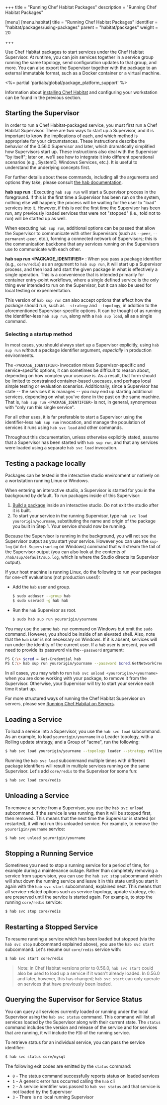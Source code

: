 +++
title = "Running Chef Habitat Packages"
description = "Running Chef Habitat Packages"

[menu]
  [menu.habitat]
    title = "Running Chef Habitat Packages"
    identifier = "habitat/packages/using-packages"
    parent = "habitat/packages"
    weight = 20

+++

Use Chef Habitat packages to start services under the Chef Habitat Supervisor. At runtime, you can join services together in a service group running the same topology, send configuration updates to that group, and more. You can also export the Supervisor together with the package to an external immutable format, such as a Docker container or a virtual machine.

<%= partial 'partials/global/package_platform_support' %>

Information about [installing Chef Habitat](/docs/install-habitat) and configuring your workstation can be found in the previous section.

## Starting the Supervisor

In order to run a Chef Habitat-packaged service, you must first run a Chef Habitat Supervisor. There are two ways to start up a Supervisor, and it is important to know the implications of each, and which method is appropriate for your circumstances. These instructions describe the behavior of the 0.56.0 Supervisor and later, which dramatically simplified how Supervisors start up. These instructions also deal with the Supervisor "by itself"; later on, we'll see how to integrate it into different operational scenarios (e.g., SystemD, Windows Services, etc.). It is useful to understand the underlying concepts first.

For further details about these commands, including all the arguments and options they take, please consult [the hab documentation](/docs/habitat-cli).

**hab sup run**
: Executing `hab sup run` will start a Supervisor process in the foreground. If this is the first time a Supervisor has been run on the system, nothing else will happen; the process will be waiting for the user to "load" services into it. However, if this is _not_ the first time the Supervisor has been run, any previously loaded services that were not "stopped" (i.e., told not to run) will be started up as well.

When executing `hab sup run`, additional options can be passed that allow the Supervisor to communicate with other Supervisors (such as `--peer`, `--permanent-peer`, etc.), forming a connected network of Supervisors; this is the communication backbone that any services running on the Supervisors use to communicate with each other.

**hab sup run \<PACKAGE_IDENTIFIER\>**
: When you pass a package identifier (e.g., `core/redis`) as an argument to `hab sup run`, it will start up a Supervisor process, and then load and start the given package in what is effectively a single operation. This is a convenience that is intended primarily for container entry-point workflows, where a single defined service is the only thing ever intended to run on the Supervisor, but it can also be used for local testing or experimentation.

This version of `hab sup run` can also accept options that affect how the _package_ should run, such as `--strategy` and `--topology`, in addition to the aforementioned Supervisor-specific options. It can be thought of as running the identifier-less `hab sup run`, along with a `hab sup load`, all as a single command.

### Selecting a startup method

In most cases, you should always start up a Supervisor explicitly, using `hab sup run` _without_ a package identifier argument, _especially_ in production environments.

The `<PACKAGE_IDENTIFIER>` invocation mixes Supervisor-specific and service-specific options, it can sometimes be difficult to reason about, depending on how complex your usecase is. As a result, that form should be limited to constrained container-based usecases, and perhaps local simple testing or evaluation scenarios. Additionally, since a Supervisor has state -- the services it is manages -- you may end up starting additional services, depending on what you've done in the past on the same machine. That is, `hab sup run <PACKAGE_IDENTIFIER>` is not, in general, synonymous with "only run this single service".

For all other uses, it is far preferable to start a Supervisor using the identifier-less `hab sup run` invocation, and manage the population of services it runs using `hab svc load` and other commands.

Throughout this documentation, unless otherwise explicitly stated, assume that a Supervisor has been started with `hab sup run`, and that any services were loaded using a separate `hab svc load` invocation.

## Testing a package locally

Packages can be tested in the interactive studio environment or natively on a workstation running Linux or Windows.

When entering an interactive studio, a Supervisor is started for you in the background by default. To run packages inside of this Supervisor:

1. [Build a package](/docs/plan-overview/#plan-builds) inside an interactive studio. Do not exit the studio after it is built.
2. To start your service in the running Supervisor, type `hab svc load yourorigin/yourname`, substituting the name and origin of the package you built in Step 1. Your service should now be running.

Because the Supervisor is running in the background, you will not see the Supervisor output as you start your service. However you can use the `sup-log` (or `Get-SupervisorLog` on Windows) command that will stream the tail of the Supervisor output (you can also look at the contents of `/hab/sup/default/sup.log`, which is where the Studio directs its Supervisor output).

If your host machine is running Linux, do the following to run your packages for one-off evaluations (not production uses!):

* Add the `hab` user and group.

    ```bash
    $ sudo adduser --group hab
    $ sudo useradd -g hab hab
    ```

* Run the `hab` Supervisor as root.

    ```bash
    $ sudo hab sup run yourorigin/yourname
    ```

You may use the same `hab run` command on Windows but omit the `sudo` command. However, you should be inside of an elevated shell. Also, note that the `hab` user is not necessary on Windows. If it is absent, services will run under the identity of the current user. If a `hab` user is present, you will need to provide its password via the`--password` argument:

```bash
PS C:\> $cred = Get-Credential hab
PS C:\> hab sup run yourorigin/yourname --password $cred.GetNetworkCredential().Password
```

In all cases, you may wish to run `hab svc unload <yourorigin>/<yourname>` when you are done working with your package, to remove it from the Supervisor. Otherwise, your Supervisor will try to start your service each time it start up.

For more structured ways of running the Chef Habitat Supervisor on servers, please see [Running Chef Habitat on Servers](/docs/best-practices/running-habitat-servers).

## Loading a Service

To load a service into a Supervisor, you use the `hab svc load` subcommand. As an example, to load `yourorigin/yourname` in a Leader topology, with a Rolling update strategy, and a Group of "acme", run the following:

```bash
$ hab svc load yourorigin/yourname --topology leader --strategy rolling --group acme
```

Running the `hab svc load` subcommand multiple times with different package identifiers will result in multiple services running on the same Supervisor. Let's add `core/redis` to the Supervisor for some fun:

```bash
$ hab svc load core/redis
```

## Unloading a Service

To remove a service from a Supervisor, you use the `hab svc unload` subcommand. If the service is was running, then it will be stopped first, then removed. This means that the next time the Supervisor is started (or restarted), it will not run this unloaded service. For example, to remove the `yourorigin/yourname` service:

```bash
$ hab svc unload yourorigin/yourname
```

## Stopping a Running Service

Sometimes you need to stop a running service for a period of time, for example during a maintenance outage. Rather than completely removing a service from supervision, you can use the `hab svc stop` subcommand which will shut down the running service and leave it in this state until you start it again with the `hab svc start` subcommand, explained next. This means that all service-related options such as service topology, update strategy, etc. are preserved until the service is started again. For example, to stop the running `core/redis` service:

```bash
$ hab svc stop core/redis
```

## Restarting a Stopped Service

To resume running a service which has been loaded but stopped (via the `hab svc stop` subcommand explained above), you use the `hab svc start` subcommand. Let's resume our `core/redis` service with:

```bash
$ hab svc start core/redis
```

> Note: in Chef Habitat versions prior to 0.56.0, `hab svc start` could also be used to load up a service if it wasn't already loaded. In 0.56.0 and later, however, this has changed; `hab svc start` can only operate on services that have previously been loaded.

## Querying the Supervisor for Service Status

You can query all services currently loaded or running under the local Supervisor using the `hab svc status` command. This command will list all services loaded by the Supervisor along with their current state. The `status` command includes the version and release of the service and for services that are running, it will include the `PID` of the running service.

To retrieve status for an individual service, you can pass the service identifier:

```bash
$ hab svc status core/mysql
```

The following exit codes are emitted by the `status` command:

* `0` - The status command successfully reports status on loaded services
* `1` - A generic error has occurred calling the `hab` cli
* `2` - A service identifier was passed to `hab svc status` and that service is not loaded by the Supervisor
* `3` - There is no local running Supervisor

